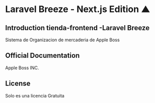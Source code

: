 # Laravel Breeze - Next.js Edition ▲

## Introduction tienda-frontend -Laravel Breeze 
Sistema de Organizacion de mercaderia de Apple Boss


## Official Documentation

Apple Boss INC.


## License

Solo es una licencia Gratuita